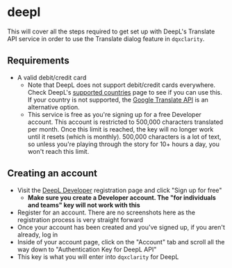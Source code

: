 # deepl

This will cover all the steps required to get set up with DeepL's Translate API service in order to use the Translate dialog feature in `dqxclarity`.

## Requirements

- A valid debit/credit card
  - Note that DeepL does not support debit/credit cards everywhere. Check DeepL's [supported countries](https://support.deepl.com/hc/en-us/articles/360020016339-DeepL-Pro-is-not-available-in-my-country#:~:text=Currently%2C%20DeepL%20Pro%20is%20available,our%20services%20to%20other%20countries.) page to see if you can use this. If your country is not supported, the [Google Translate API](https://github.com/dqx-translation-project/dqxclarity/wiki/Creating-a-Google-Translate-API-Key) is an alternative option.
  - This service is free as you're signing up for a free Developer account. This account is restricted to 500,000 characters translated per month. Once this limit is reached, the key will no longer work until it resets (which is monthly). 500,000 characters is a lot of text, so unless you're playing through the story for 10+ hours a day, you won't reach this limit.

## Creating an account

- Visit the [DeepL Developer](https://www.deepl.com/pro#developer) registration page and click "Sign up for free"
  - **Make sure you create a Developer account. The "for individuals and teams" key will not work with this**
- Register for an account. There are no screenshots here as the registration process is very straight forward
- Once your account has been created and you've signed up, if you aren't already, log in
- Inside of your account page, click on the "Account" tab and scroll all the way down to "Authentication Key for DeepL API"
- This key is what you will enter into `dqxclarity` for DeepL
